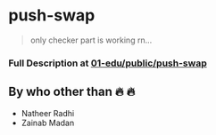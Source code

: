 # push-swap
> only checker part is working rn...
### Full Description at [01-edu/public/push-swap](https://github.com/01-edu/public/tree/master/subjects/push-swap)
## By who other than :fire: :fire:
 - Natheer Radhi
 - Zainab Madan

